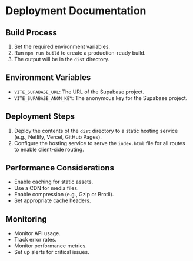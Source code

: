 # Deployment Documentation

## Build Process
1.  Set the required environment variables.
2.  Run `npm run build` to create a production-ready build.
3.  The output will be in the `dist` directory.

## Environment Variables
-   `VITE_SUPABASE_URL`: The URL of the Supabase project.
-   `VITE_SUPABASE_ANON_KEY`: The anonymous key for the Supabase project.

## Deployment Steps
1.  Deploy the contents of the `dist` directory to a static hosting service (e.g., Netlify, Vercel, GitHub Pages).
2.  Configure the hosting service to serve the `index.html` file for all routes to enable client-side routing.

## Performance Considerations
-   Enable caching for static assets.
-   Use a CDN for media files.
-   Enable compression (e.g., Gzip or Brotli).
-   Set appropriate cache headers.

## Monitoring
-   Monitor API usage.
-   Track error rates.
-   Monitor performance metrics.
-   Set up alerts for critical issues.
